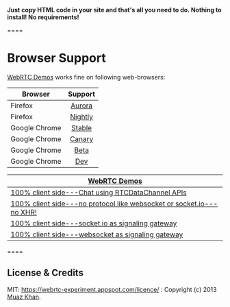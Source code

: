 **Just copy HTML code in your site and that's all you need to do. Nothing to install! No requirements!**

====
# Browser Support
[WebRTC Demos](https://webrtc-experiment.appspot.com) works fine on following web-browsers:

| Browser        | Support           |
| ------------- |:-------------:|
| Firefox | [Aurora](http://www.mozilla.org/en-US/firefox/aurora/) |
| Firefox | [Nightly](http://nightly.mozilla.org/) |
| Google Chrome | [Stable](https://www.google.com/intl/en_uk/chrome/browser/) |
| Google Chrome | [Canary](https://www.google.com/intl/en/chrome/browser/canary.html) |
| Google Chrome | [Beta](https://www.google.com/intl/en/chrome/browser/beta.html) |
| Google Chrome | [Dev](https://www.google.com/intl/en/chrome/browser/index.html?extra=devchannel#eula) |


| [WebRTC Demos](https://webrtc-experiment.appspot.com)        |
| ------------- |
| [100% client side---Chat using RTCDataChannel APIs](https://webrtc-experiment.appspot.com/demos/client-side-datachannel.html) |
| [100% client side---no protocol like websocket or socket.io---no XHR!](https://webrtc-experiment.appspot.com/demos/client-side.html) |
| [100% client side---socket.io as signaling gateway](https://webrtc-experiment.appspot.com/demos/client-side-socket-io.html) |
| [100% client side---websocket as signaling gateway](https://webrtc-experiment.appspot.com/demos/client-side-websocket.html) |

====
## License & Credits

MIT: https://webrtc-experiment.appspot.com/licence/ : Copyright (c) 2013 [Muaz Khan](https://plus.google.com/100325991024054712503).

